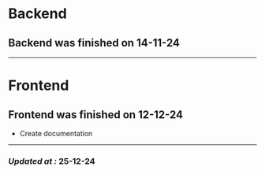 # Backend

## Backend was finished on 14-11-24

---

# Frontend

## Frontend was finished on 12-12-24

- Create documentation

---

### **_Updated at :_** 25-12-24
